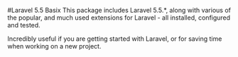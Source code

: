 #Laravel 5.5 Basix
This package includes Laravel 5.5.*, along with various of the popular, and much used extensions for Laravel - all installed, configured and tested. 

Incredibly useful if you are getting started with Laravel, or for saving time when working on a new project.
